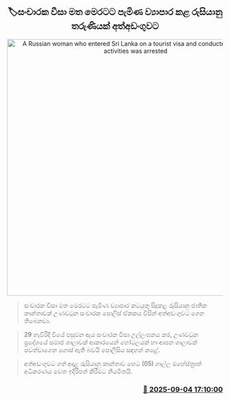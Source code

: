 <p align='center'><b><h2 align='center' title='A Russian woman who entered Sri Lanka on a tourist visa and conducted business activities was arrested'>🏷සංචාරක වීසා මත මෙරටට පැමිණ ව්‍යාපාර කළ රුසියානු තරුණියක් අත්අඩංගුවට</h2></b></p>
<p align='center'><img src='https://helakuru.sgp1.cdn.digitaloceanspaces.com/esana/images/lib/arrested-2[1].jpg' width='600' alt='A Russian woman who entered Sri Lanka on a tourist visa and conducted business activities was arrested'></p>

> සංචාරක වීසා මත මෙරටට පැමිණ ව්‍යාපාර කටයුතු සිදුකළ රුසියානු ජාතික කාන්තාවක් උණවටුන සංචාරක පොලිස් ඒකකය විසින් අත්අඩංගුවට ගෙන තිබෙනවා.

> 29 හැවිරිදි වියේ පසුවන ඇය සංචාරක වීසා උල්ලංඝනය කර, උණවටුන ප්‍රදේශයේ සමාජ ශාලාවක් ආකාරයෙන් හෝටලයක් හා ආපන ශාලාවක් පවත්වාගෙන ගොස් ඇති බවයි පොලීසිය සඳහන් කළේ.

> අත්අඩංගුවට ගත් අදාළ රුසියානු කාන්තාව හෙට (05) ගාල්ල මහේස්ත්‍රාත් අධිකරණය වෙත ඉදිරිපත් කිරීමට නියමිතයි.



<h3 align='right'><a href='https://www.helakuru.lk/esana/p/113356/'>📅 2025-09-04 17:10:00</a></h3>
